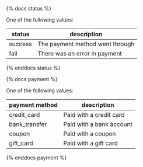 {% docs status %}

One of the following values:

| status  | description                     |
|---------|---------------------------------|
| success | The payment method went through |
| fail    | There was an error in payment   |

{% enddocs status %}

{% docs payment %}

One of the following values: 

| payment method | description                 |
|----------------|-----------------------------|
| credit_card    | Paid with a credit card     |
| bank_transfer  | Paid with a bank account    | 
| coupon         | Paid with a coupon          |
| gift_card      | Paid with a gift card       |

{% enddocs payment %}